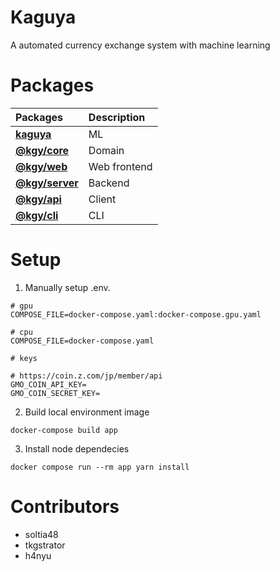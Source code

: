 # Kaguya

A automated currency exchange system with machine learning

# Packages

| Packages                    | Description  |
| :---------------------------| :----------- |
| **[kaguya](./kaguya_nn)**   | ML           |
| **[@kgy/core](./core)**     | Domain       |
| **[@kgy/web](./web)**       | Web frontend |
| **[@kgy/server](./server)** | Backend      |
| **[@kgy/api](./api)**       | Client       |
| **[@kgy/cli](./cli)**       | CLI          |

# Setup

1. Manually setup .env.

```
# gpu
COMPOSE_FILE=docker-compose.yaml:docker-compose.gpu.yaml

# cpu
COMPOSE_FILE=docker-compose.yaml

# keys

# https://coin.z.com/jp/member/api
GMO_COIN_API_KEY=
GMO_COIN_SECRET_KEY=
```

2. Build local environment image

```
docker-compose build app
```

3. Install node dependecies

```
docker compose run --rm app yarn install
```

# Contributors

- soltia48
- tkgstrator
- h4nyu
